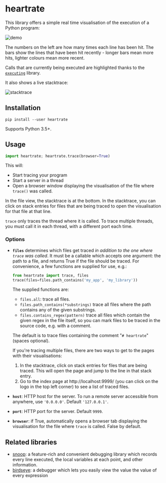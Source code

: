 # heartrate

This library offers a simple real time visualisation of the execution of a Python program:

![demo](https://media.giphy.com/media/H7wUw65MLvHLoX4sMW/giphy.gif)

The numbers on the left are how many times each line has been hit. The bars show the lines that have been hit recently - longer bars mean more hits, lighter colours mean more recent.

Calls that are currently being executed are highlighted thanks to the [`executing`](https://github.com/alexmojaki/executing) library.

It also shows a live stacktrace:

![stacktrace](https://media.giphy.com/media/VIQqY8yyjYkhNfwF29/giphy.gif)

## Installation

`pip install --user heartrate`

Supports Python 3.5+.

## Usage

```python
import heartrate; heartrate.trace(browser=True)
```

This will:

 - Start tracing your program
 - Start a server in a thread
 - Open a browser window displaying the visualisation of the file where `trace()` was called.

In the file view, the stacktrace is at the bottom. In the stacktrace, you can click on stack entries for files that are being traced to open the visualisation for that file at that line.

`trace` only traces the thread where it is called. To trace multiple threads, you must call it in each thread, with a different port each time.

### Options

- **`files`** determines which files get traced *in addition to the one where `trace` was called*. It must be a callable which accepts one argument: the path to a file, and returns True if the file should be traced. For convenience, a few functions are supplied for use, e.g.:

     ```python
    from heartrate import trace, files
    trace(files=files.path_contains('my_app', 'my_library'))
    ```
    
    The supplied functions are:
    
    - `files.all`: trace all files.
    - `files.path_contains(*substrings)` trace all files where the path contains any of the given substrings.
    - `files.contains_regex(pattern)` trace all files which contain the given regex in the file itself, so you can mark files to be traced in the source code, e.g. with a comment.
    
    The default is to trace files containing the comment "`# heartrate`" (spaces optional).
    
    If you're tracing multiple files, there are two ways to get to the pages with their visualisations:
        
    1. In the stacktrace, click on stack entries for files that are being traced. This will open the page and jump to the line in that stack entry.
    2. Go to the index page at http://localhost:9999/ (you can click on the logo in the top left corner) to see a list of traced files.

- **`host`**: HTTP host for the server. To run a remote server accessible from anywhere, use `'0.0.0.0'`. Default `'127.0.0.1'`.

- **`port`**: HTTP port for the server. Default `9999`.

- **`browser`**: if True, automatically opens a browser tab displaying the visualisation for the file where `trace` is called. False by default.

## Related libraries

- [snoop](https://github.com/alexmojaki/snoop): a feature-rich and convenient debugging library which records every line executed, the local variables at each point, and other information.
- [birdseye](https://github.com/alexmojaki/birdseye): a debugger which lets you easily view the value the value of every expression
